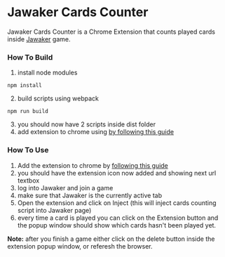# Jawaker Cards Counter

Jawaker Cards Counter is a Chrome Extension that counts played cards inside [Jawaker](https://jawaker.com/) game.



### How To Build
1. install node modules
```
npm install
```
2. build scripts using webpack
```
npm run build
```
3. you should now have 2 scripts inside dist folder
4. add extension to chrome using [by following this guide](https://developer.chrome.com/extensions/getstarted#unpacked)






### How To Use
1. Add the extension to chrome by [following this guide](https://developer.chrome.com/extensions/getstarted#unpacked)
2. you should have the extension icon now added and showing next url textbox
3. log into Jawaker and join a game
4. make sure that Jawaker is the currently active tab 
5. Open the extension and click on Inject (this will inject cards counting script into Jawaker page)
6. every time a card is played you can click on the Extension button and  the popup window  should show which cards hasn't been played yet.



**Note:** after you finish a game either click on the delete button inside the extension popup window, or referesh the browser.


